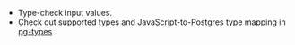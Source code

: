 - Type-check input values.
- Check out supported types and JavaScript-to-Postgres type mapping in [pg-types](https://github.com/brianc/node-pg-types).
